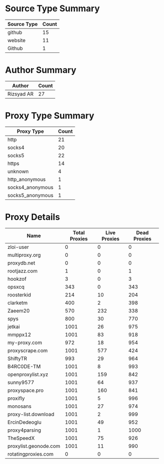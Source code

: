 # Source Type Summary

| Source Type | Count |
|-------------|-------|
| github | 15 |
| website | 11 |
| Github | 1 |


# Author Summary

| Author | Count |
|--------|-------|
| Rizsyad AR | 27 |


# Proxy Type Summary

| Proxy Type | Count |
|------------|-------|
| http | 21 |
| socks4 | 20 |
| socks5 | 22 |
| https | 14 |
| unknown | 4 |
| http_anonymous | 1 |
| socks4_anonymous | 1 |
| socks5_anonymous | 1 |


# Proxy Details

| Name | Total Proxies | Live Proxies | Dead Proxies |
|------|---------------|--------------|---------------|
| zloi-user | 0 | 0 | 0 |
| multiproxy.org | 0 | 0 | 0 |
| proxydb.net | 0 | 0 | 0 |
| rootjazz.com | 1 | 0 | 1 |
| hookzof | 3 | 0 | 3 |
| opsxcq | 343 | 0 | 343 |
| roosterkid | 214 | 10 | 204 |
| clarketm | 400 | 2 | 398 |
| Zaeem20 | 570 | 232 | 338 |
| spys | 800 | 30 | 770 |
| jetkai | 1001 | 26 | 975 |
| mmppx12 | 1001 | 83 | 918 |
| my-proxy.com | 972 | 18 | 954 |
| proxyscrape.com | 1001 | 577 | 424 |
| ShiftyTR | 993 | 29 | 964 |
| B4RC0DE-TM | 1001 | 8 | 993 |
| openproxylist.xyz | 1001 | 159 | 842 |
| sunny9577 | 1001 | 64 | 937 |
| proxyspace.pro | 1001 | 160 | 841 |
| proxifly | 1001 | 5 | 996 |
| monosans | 1001 | 27 | 974 |
| proxy-list.download | 1001 | 2 | 999 |
| ErcinDedeoglu | 1001 | 49 | 952 |
| proxy4parsing | 1001 | 1 | 1000 |
| TheSpeedX | 1001 | 75 | 926 |
| proxylist.geonode.com | 1001 | 11 | 990 |
| rotatingproxies.com | 0 | 0 | 0 |
